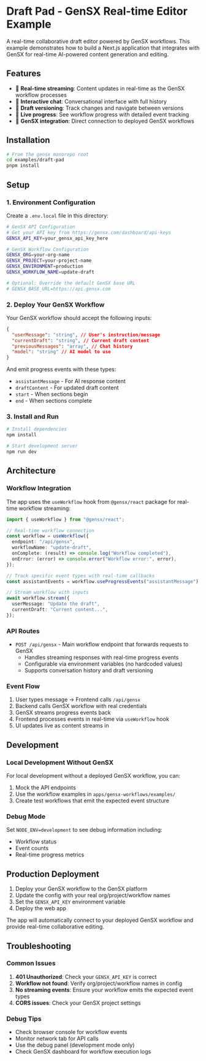 # Draft Pad - GenSX Real-time Editor Example

A real-time collaborative draft editor powered by GenSX workflows. This example demonstrates how to build a Next.js application that integrates with GenSX for real-time AI-powered content generation and editing.

## Features

- 🔄 **Real-time streaming**: Content updates in real-time as the GenSX workflow processes
- 💬 **Interactive chat**: Conversational interface with full history
- 📝 **Draft versioning**: Track changes and navigate between versions
- 🎯 **Live progress**: See workflow progress with detailed event tracking
- 🚀 **GenSX integration**: Direct connection to deployed GenSX workflows

## Installation

```bash
# From the gensx monorepo root
cd examples/draft-pad
pnpm install
```

## Setup

### 1. Environment Configuration

Create a `.env.local` file in this directory:

```bash
# GenSX API Configuration
# Get your API key from https://gensx.com/dashboard/api-keys
GENSX_API_KEY=your_gensx_api_key_here

# GenSX Workflow Configuration
GENSX_ORG=your-org-name
GENSX_PROJECT=your-project-name
GENSX_ENVIRONMENT=production
GENSX_WORKFLOW_NAME=update-draft

# Optional: Override the default GenSX base URL
# GENSX_BASE_URL=https://api.gensx.com
```

### 2. Deploy Your GenSX Workflow

Your GenSX workflow should accept the following inputs:

```json
{
  "userMessage": "string", // User's instruction/message
  "currentDraft": "string", // Current draft content
  "previousMessages": "array", // Chat history
  "model": "string" // AI model to use
}
```

And emit progress events with these types:

- `assistantMessage` - For AI response content
- `draftContent` - For updated draft content
- `start` - When sections begin
- `end` - When sections complete

### 3. Install and Run

```bash
# Install dependencies
npm install

# Start development server
npm run dev
```

## Architecture

### Workflow Integration

The app uses the `useWorkflow` hook from `@gensx/react` package for real-time workflow streaming:

```typescript
import { useWorkflow } from "@gensx/react";

// Real-time workflow connection
const workflow = useWorkflow({
  endpoint: "/api/gensx",
  workflowName: "update-draft",
  onComplete: (result) => console.log("Workflow completed"),
  onError: (error) => console.error("Workflow error:", error),
});

// Track specific event types with real-time callbacks
const assistantEvents = workflow.useProgressEvents("assistantMessage");

// Stream workflow with inputs
await workflow.stream({
  userMessage: "Update the draft",
  currentDraft: "Current content...",
});
```

### API Routes

- `POST /api/gensx` - Main workflow endpoint that forwards requests to GenSX
  - Handles streaming responses with real-time progress events
  - Configurable via environment variables (no hardcoded values)
  - Supports conversation history and draft versioning

### Event Flow

1. User types message → Frontend calls `/api/gensx`
2. Backend calls GenSX workflow with real credentials
3. GenSX streams progress events back
4. Frontend processes events in real-time via `useWorkflow` hook
5. UI updates live as content streams in

## Development

### Local Development Without GenSX

For local development without a deployed GenSX workflow, you can:

1. Mock the API endpoints
2. Use the workflow examples in `apps/gensx-workflows/examples/`
3. Create test workflows that emit the expected event structure

### Debug Mode

Set `NODE_ENV=development` to see debug information including:

- Workflow status
- Event counts
- Real-time progress metrics

## Production Deployment

1. Deploy your GenSX workflow to the GenSX platform
2. Update the config with your real org/project/workflow names
3. Set the `GENSX_API_KEY` environment variable
4. Deploy the web app

The app will automatically connect to your deployed GenSX workflow and provide real-time collaborative editing.

## Troubleshooting

### Common Issues

1. **401 Unauthorized**: Check your `GENSX_API_KEY` is correct
2. **Workflow not found**: Verify org/project/workflow names in config
3. **No streaming events**: Ensure your workflow emits the expected event types
4. **CORS issues**: Check your GenSX project settings

### Debug Tips

- Check browser console for workflow events
- Monitor network tab for API calls
- Use the debug panel (development mode only)
- Check GenSX dashboard for workflow execution logs
